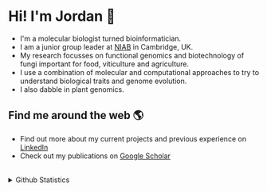 # Hi! I'm Jordan 👋

- I'm a molecular biologist turned bioinformatician.
- I am a junior group leader at [NIAB](niab.com) in Cambridge, UK.
- My research focusses on functional genomics and biotechnology of fungi important for food, viticulture and agriculture.
- I use a combination of molecular and computational approaches to try to understand biological traits and genome evolution.
- I also dabble in plant genomics.

## Find me around the web 🌎
- Find out more about my current projects and previous experience on [LinkedIn](https://www.linkedin.com/in/jordan-price-95429784/)
- Check out my publications on [Google Scholar](https://scholar.google.com/citations?user=Jc2K0ZQAAAAJ&hl=en)

<br>

<details>
  <summary>Github Statistics</summary>

![Github stats](https://github-readme-stats.vercel.app/api?username=rj-price&show_icons=true\&rank_icon=github)

![Top Langs](https://github-readme-stats.vercel.app/api/top-langs/?username=rj-price&exclude_repo=archived_github_site,rj-price.github.io,my_website,Maei,landing_page,html_cv,web_dev,varnes_genome,metagenomics&hide_progress=true)

</details>
